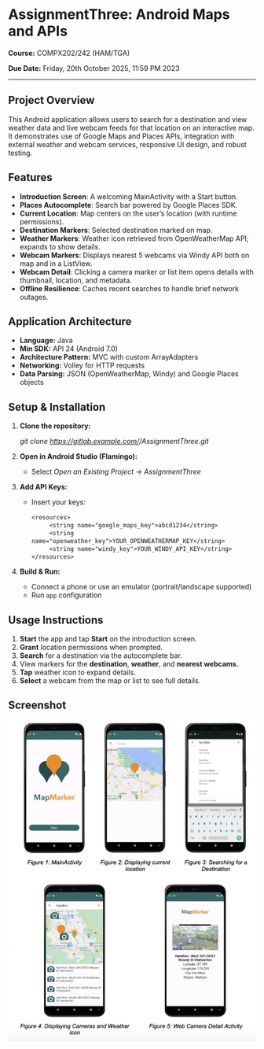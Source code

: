 # AssignmentThree: Android Maps and APIs

**Course:** COMPX202/242 (HAM/TGA)

**Due Date:** Friday, 20th October 2025, 11:59 PM 2023

---

## Project Overview
This Android application allows users to search for a destination and view weather data and live webcam feeds for that location on an interactive map. It demonstrates use of Google Maps and Places APIs, integration with external weather and webcam services, responsive UI design, and robust testing.

## Features

- **Introduction Screen**: A welcoming MainActivity with a Start button.
- **Places Autocomplete**: Search bar powered by Google Places SDK.
- **Current Location**: Map centers on the user’s location (with runtime permissions).
- **Destination Markers**: Selected destination marked on map.
- **Weather Markers**: Weather icon retrieved from OpenWeatherMap API; expands to show details.
- **Webcam Markers**: Displays nearest 5 webcams via Windy API both on map and in a ListView.
- **Webcam Detail**: Clicking a camera marker or list item opens details with thumbnail, location, and metadata.
- **Offline Resilience**: Caches recent searches to handle brief network outages.

## Application Architecture

- **Language:** Java
- **Min SDK:** API 24 (Android 7.0)
- **Architecture Pattern:** MVC with custom ArrayAdapters
- **Networking:** Volley for HTTP requests
- **Data Parsing:** JSON (OpenWeatherMap, Windy) and Google Places objects

## Setup & Installation

1. **Clone the repository:**

   _git clone https://gitlab.example.com/<your-group>/AssignmentThree.git_

2. **Open in Android Studio (Flamingo):**

   * Select _Open an Existing Project → AssignmentThree_
  

3. **Add API Keys:**
   * Insert your keys:

     ```  
     <resources>
          <string name="google_maps_key">abcd1234</string>
          <string name="openweather_key">YOUR_OPENWEATHERMAP_KEY</string>
          <string name="windy_key">YOUR_WINDY_API_KEY</string>
     </resources>
      ```  




4. **Build & Run:**

   * Connect a phone or use an emulator (portrait/landscape supported)
   * Run `app` configuration

## Usage Instructions

1. **Start** the app and tap **Start** on the introduction screen.
2. **Grant** location permissions when prompted.
3. **Search** for a destination via the autocomplete bar.
4. View markers for the **destination**, **weather**, and **nearest webcams**.
5. **Tap** weather icon to expand details.
6. **Select** a webcam from the map or list to see full details.
<be>

## Screenshot
![Screenshot](image.png)
